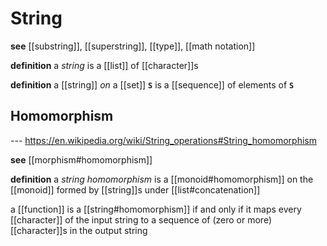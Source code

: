 # String

**see** [[substring]], [[superstring]], [[type]], [[math notation]]

**definition** a _string_ is a [[list]] of [[character]]s

**definition** a [[string]] _on_ a [[set]] **`S`** is a [[sequence]] of elements of **`S`**

## Homomorphism

--- <https://en.wikipedia.org/wiki/String_operations#String_homomorphism>

**see** [[morphism#homomorphism]]

**definition** a _string homomorphism_ is a [[monoid#homomorphism]] on the [[monoid]] formed by [[string]]s under [[list#concatenation]]

a [[function]] is a [[string#homomorphism]] if and only if it maps every [[character]] of the input string to a sequence of (zero or more) [[character]]s in the output string
